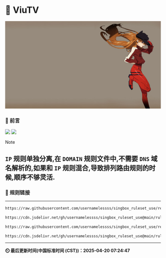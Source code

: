 
# 🧸 ViuTV
![](https://raw.githubusercontent.com/usernamelessss/picture-bed/main/images/202504042256831.jpg)
### 📣 前言
![](https://shields.io/badge/-移除重复规则-ff69b4) ![](https://shields.io/badge/-IP&nbsp;规则单独存放不与&nbsp;DOMAIN&nbsp;等混合-green)
> [!NOTE]
**`IP` 规则单独分离,在 `DOMAIN` 规则文件中,不需要 `DNS` 域名解析的,如果和 `IP` 规则混合,导致排列路由规则的时候,顺序不够灵活.**
---

###  🔗 规则链接
---

```url
https://raw.githubusercontent.com/usernamelessss/singbox_ruleset_use/refs/heads/main/rule/ViuTV/ViuTV_No_IP.json
```

```url
https://cdn.jsdelivr.net/gh/usernamelessss/singbox_ruleset_use@main/rule/ViuTV/ViuTV_No_IP.json
```

```url
https://raw.githubusercontent.com/usernamelessss/singbox_ruleset_use/refs/heads/main/rule/ViuTV/ViuTV_No_IP.srs
```

```url
https://cdn.jsdelivr.net/gh/usernamelessss/singbox_ruleset_use@main/rule/ViuTV/ViuTV_No_IP.srs
```

---
**⏲️ 最后更新时间(中国标准时间 (CST))：2025-04-20 07:24:47**